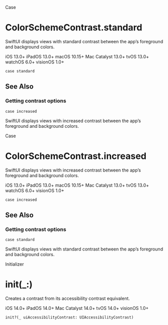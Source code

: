 Case

# ColorSchemeContrast.standard

SwiftUI displays views with standard contrast between the app’s foreground and
background colors.

iOS 13.0+  iPadOS 13.0+  macOS 10.15+  Mac Catalyst 13.0+  tvOS 13.0+  watchOS
6.0+  visionOS 1.0+

    
    
    case standard

## See Also

### Getting contrast options

`case increased`

SwiftUI displays views with increased contrast between the app’s foreground
and background colors.

Case

# ColorSchemeContrast.increased

SwiftUI displays views with increased contrast between the app’s foreground
and background colors.

iOS 13.0+  iPadOS 13.0+  macOS 10.15+  Mac Catalyst 13.0+  tvOS 13.0+  watchOS
6.0+  visionOS 1.0+

    
    
    case increased

## See Also

### Getting contrast options

`case standard`

SwiftUI displays views with standard contrast between the app’s foreground and
background colors.

Initializer

# init(_:)

Creates a contrast from its accessibility contrast equivalent.

iOS 14.0+  iPadOS 14.0+  Mac Catalyst 14.0+  tvOS 14.0+  visionOS 1.0+

    
    
    init?(_ uiAccessibilityContrast: UIAccessibilityContrast)

